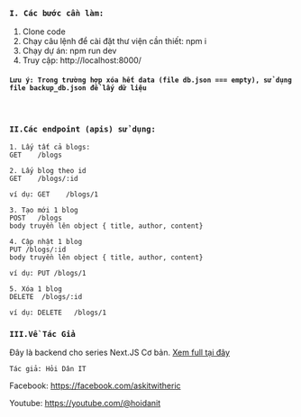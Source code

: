 ### `I. Các bước cần làm:`
1. Clone code
2. Chạy câu lệnh để cài đặt thư viện cần thiết: npm i
3. Chạy dự án: npm run dev
4. Truy cập: http://localhost:8000/

#### `Lưu ý: Trong trường hợp xóa hết data (file db.json === empty), sử dụng file backup_db.json để lấy dữ liệu`

&nbsp;

 ### `II.Các endpoint (apis) sử dụng:`
 ```
1. Lấy tất cả blogs:
GET    /blogs

2. Lấy blog theo id
GET    /blogs/:id

ví dụ: GET    /blogs/1

3. Tạo mới 1 blog
POST   /blogs
body truyền lên object { title, author, content}

4. Cập nhật 1 blog
PUT /blogs/:id
body truyền lên object { title, author, content}

ví dụ: PUT /blogs/1

5. Xóa 1 blog
DELETE  /blogs/:id

ví dụ: DELETE   /blogs/1
```

### `III.Về Tác Giả`
Đây là backend cho series Next.JS Cơ bản.  [Xem full tại đây](https://www.youtube.com/playlist?list=PLncHg6Kn2JT6zw4JiFOE1z90ghnyrFl5B)

`Tác giả: Hỏi Dân IT`

Facebook: https://facebook.com/askitwitheric

Youtube: https://youtube.com/@hoidanit